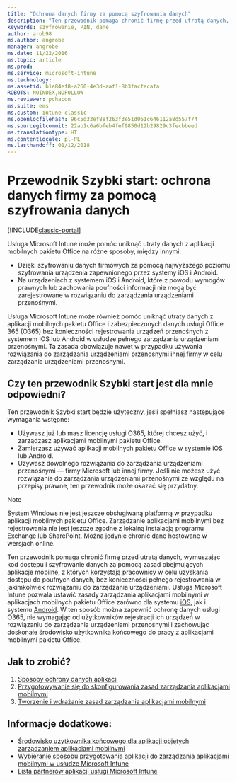 ```yaml
---
title: "Ochrona danych firmy za pomocą szyfrowania danych"
description: "Ten przewodnik pomaga chronić firmę przed utratą danych, wymuszając użycie kodu dostępu i szyfrowania danych za pomocą zasad w aplikacjach mobilnych."
keywords: szyfrowanie, PIN, dane
author: arob98
ms.author: angrobe
manager: angrobe
ms.date: 11/22/2016
ms.topic: article
ms.prod: 
ms.service: microsoft-intune
ms.technology: 
ms.assetid: b1e84ef8-a260-4e3d-aaf1-8b3facfecafa
ROBOTS: NOINDEX,NOFOLLOW
ms.reviewer: pchacon
ms.suite: ems
ms.custom: intune-classic
ms.openlocfilehash: 96c5d33ef88f263f3e51d061c646112a8d557f74
ms.sourcegitcommit: 22ab1c6a6bfeb4fef9850d12b29829c3fecbbeed
ms.translationtype: HT
ms.contentlocale: pl-PL
ms.lasthandoff: 01/12/2018
---
```

# <a name="quick-start-guide-protect-company-data-with-data-encryption"></a>Przewodnik Szybki start: ochrona danych firmy za pomocą szyfrowania danych

[!INCLUDE[classic-portal](../includes/classic-portal.md)]

Usługa Microsoft Intune może pomóc uniknąć utraty danych z aplikacji mobilnych pakietu Office na różne sposoby, między innymi:
- Dzięki szyfrowaniu danych firmowych za pomocą najwyższego poziomu szyfrowania urządzenia zapewnionego przez systemy iOS i Android.
- Na urządzeniach z systemem iOS i Android, które z powodu wymogów prawnych lub zachowania poufności informacji nie mogą być zarejestrowane w rozwiązaniu do zarządzania urządzeniami przenośnymi.

Usługa Microsoft Intune może również pomóc uniknąć utraty danych z aplikacji mobilnych pakietu Office i zabezpieczonych danych usługi Office 365 (O365) bez konieczności rejestrowania urządzeń przenośnych z systemem iOS lub Android w usłudze pełnego zarządzania urządzeniami przenośnymi. Ta zasada obowiązuje nawet w przypadku używania rozwiązania do zarządzania urządzeniami przenośnymi innej firmy w celu zarządzania urządzeniami przenośnymi.

## <a name="is-this-quick-start-guide-right-for-me"></a>Czy ten przewodnik Szybki start jest dla mnie odpowiedni?
Ten przewodnik Szybki start będzie użyteczny, jeśli spełniasz następujące wymagania wstępne:
- Używasz już lub masz licencję usługi O365, której chcesz użyć, i zarządzasz aplikacjami mobilnymi pakietu Office.
- Zamierzasz używać aplikacji mobilnych pakietu Office w systemie iOS lub Android.
- Używasz dowolnego rozwiązania do zarządzania urządzeniami przenośnymi — firmy Microsoft lub innej firmy. Jeśli nie możesz użyć rozwiązania do zarządzania urządzeniami przenośnymi ze względu na przepisy prawne, ten przewodnik może okazać się przydatny.

> [!NOTE]
> System Windows nie jest jeszcze obsługiwaną platformą w przypadku aplikacji mobilnych pakietu Office. Zarządzanie aplikacjami mobilnymi bez rejestrowania nie jest jeszcze zgodne z lokalną instalacją programu Exchange lub SharePoint. Można jedynie chronić dane hostowane w wersjach online.

Ten przewodnik pomaga chronić firmę przed utratą danych, wymuszając kod dostępu i szyfrowanie danych za pomocą zasad obejmujących aplikacje mobilne, z których korzystają pracownicy w celu uzyskania dostępu do poufnych danych, bez konieczności pełnego rejestrowania w jakimkolwiek rozwiązaniu do zarządzania urządzeniami. Usługa Microsoft Intune pozwala ustawić zasady zarządzania aplikacjami mobilnymi w aplikacjach mobilnych pakietu Office zarówno dla systemu [iOS](https://products.office.com/mobile/office-mobile-apps-for-ios), jak i systemu [Android](https://products.office.com/mobile/office-mobile-apps-for-android). W ten sposób można zapewnić ochronę danych usługi O365, nie wymagając od użytkowników rejestracji ich urządzeń w rozwiązaniu do zarządzania urządzeniami przenośnymi i zachowując doskonałe środowisko użytkownika końcowego do pracy z aplikacjami mobilnymi pakietu Office.

## <a name="how-do-i-do-it"></a>Jak to zrobić?
1.  [Sposoby ochrony danych aplikacji](/intune-classic/deploy-use/protect-app-data-using-mobile-app-management-policies-with-microsoft-intune)
2.  [Przygotowywanie się do skonfigurowania zasad zarządzania aplikacjami mobilnymi](/intune-classic/deploy-use/get-ready-to-configure-mobile-app-management-policies-with-microsoft-intune)
3.  [Tworzenie i wdrażanie zasad zarządzania aplikacjami mobilnymi](/intune-classic/deploy-use/create-and-deploy-mobile-app-management-policies-with-microsoft-intune)

## <a name="additional-information"></a>Informacje dodatkowe:
- [Środowisko użytkownika końcowego dla aplikacji objętych zarządzaniem aplikacjami mobilnymi](/intune-classic/eploy-use/end-user-experience-for-mam-enabled-apps-with-microsoft-intune)
- [Wybieranie sposobu przygotowania aplikacji do zarządzania aplikacjami mobilnymi w usłudze Microsoft Intune](/intune/apps-prepare-mobile-application-management)
- [Lista partnerów aplikacji usługi Microsoft Intune](https://www.microsoft.com/cloud-platform/microsoft-intune-partners)

